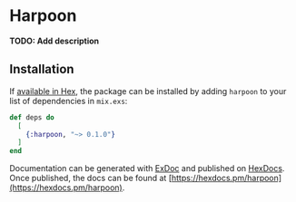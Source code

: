 # Harpoon

**TODO: Add description**

## Installation

If [available in Hex](https://hex.pm/docs/publish), the package can be installed
by adding `harpoon` to your list of dependencies in `mix.exs`:

```elixir
def deps do
  [
    {:harpoon, "~> 0.1.0"}
  ]
end
```

Documentation can be generated with [ExDoc](https://github.com/elixir-lang/ex_doc)
and published on [HexDocs](https://hexdocs.pm). Once published, the docs can
be found at [https://hexdocs.pm/harpoon](https://hexdocs.pm/harpoon).

